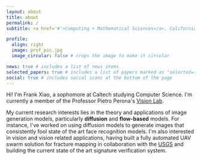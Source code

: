 ```yaml
---
layout: about
title: about
permalink: /
subtitle: <a href='#'>Computing + Mathematical Sciences</a>, California Institute of Technology

profile:
  align: right
  image: prof_pic.jpg
  image_circular: false # crops the image to make it circular

news: true # includes a list of news items
selected_papers: true # includes a list of papers marked as "selected={true}"
social: true # includes social icons at the bottom of the page
---
```


Hi! I'm Frank Xiao, a sophomore at Caltech studying Computer Science. I'm currently a member of the Professor Pietro Perona's [Vision Lab](https://www.vision.caltech.edu/).

My current research interests lies in the theory and applications of image generation models, particularly **diffusion** and **flow-based** models. For instance, I've worked on using diffusion models to generate images that consistently fool state of the art face recognition models. I'm also interested in vision and vision related applications, having built a fully automated UAV swarm solution for fracture mapping in collaboration with the [USGS](https://www.usgs.gov/) and building the current state of the art signature verification system.